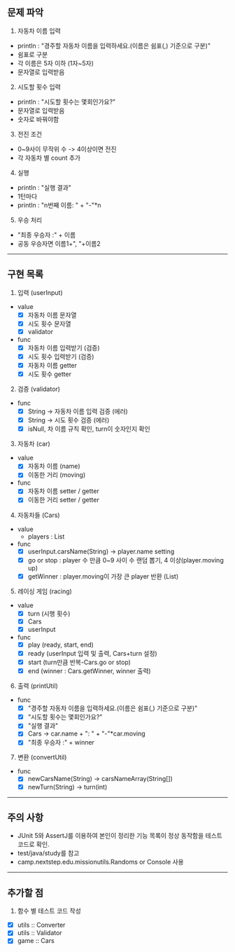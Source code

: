 문제 파악
----------------------------------------------------------------
1. 자동차 이름 입력
- println : "경주할 자동차 이름을 입력하세요.(이름은 쉼표(,) 기준으로 구분)"
- 쉼표로 구분
- 각 이름은 5자 이하 (1자~5자)
- 문자열로 입력받음

2. 시도할 횟수 입력
- println : "시도할 횟수는 몇회인가요?"
- 문자열로 입력받음
- 숫자로 바꿔야함

3. 전진 조건
- 0~9사이 무작위 수 -> 4이상이면 전진
- 각 자동차 별 count 추가

4. 실행
- println : "실행 결과"
- 1턴마다
- println : "n번째 이름: " + "-"*n

5. 우승 처리
- "최종 우승자 :" + 이름
- 공동 우승자면 이름1+", "+이름2
----------------------------------------------------------------
구현 목록
----------------------------------------------------------------
1. 입력 (userInput)
- value
  - [x] 자동차 이름 문자열
  - [x] 시도 횟수 문자열
  - [x] validator
- func
  - [x] 자동차 이름 입력받기 (검증)
  - [x] 시도 횟수 입력받기 (검증)
  - [x] 자동차 이름 getter
  - [x] 시도 횟수 getter

2. 검증 (validator)
- func
   - [x] String -> 자동차 이름 입력 검증 (에러)
   - [x] String -> 시도 횟수 검증 (에러)
   - [x] isNull, 차 이름 규칙 확인, turn이 숫자인지 확인
 
3. 자동차 (car)
- value
  - [x] 자동차 이름 (name)
  - [x] 이동한 거리 (moving)
- func
  - [x] 자동차 이름 setter / getter
  - [x] 이동한 거리 setter / getter

4. 자동차들 (Cars)
- value
  - players : List<car>
- func
  - [x] userInput.carsName(String) -> player.name setting
  - [x] go or stop : player 수 만큼 0~9 사이 수 랜덤 뽑기, 4 이상(player.moving up)
  - [x] getWinner : player.moving이 가장 큰 player 반환 (List<car>)
  
5. 레이싱 게임 (racing)
- value
  - [x] turn (시행 횟수)
  - [x] Cars
  - [x] userInput
- func
   - [x] play (ready, start, end)
   - [x] ready (userInput 입력 및 출력, Cars+turn 설정)
   - [x] start (turn만큼 반복-Cars.go or stop)
   - [x] end (winner : Cars.getWinner, winner 출력)

6. 출력 (printUtil)
- func
   - [x]  "경주할 자동차 이름을 입력하세요.(이름은 쉼표(,) 기준으로 구분)"
   - [x]  "시도할 횟수는 몇회인가요?"
   - [x]  "실행 결과"
   - [x]  Cars -> car.name + ": " + "-"*car.moving
   - [x]  "최종 우승자 :" + winner

7. 변환 (convertUtil)
- func
  - [x] newCarsName(String) -> carsNameArray(String[])
  - [x] newTurn(String) -> turn(int)

----------------------------------------------------------------
주의 사항
----------------------------------------------------------------
- JUnit 5와 AssertJ를 이용하여 본인이 정리한 기능 목록이 정상 동작함을
테스트 코드로 확인.
- test/java/study를 참고
- camp.nextstep.edu.missionutils.Randoms or Console 사용

----------------------------------------------------------------
추가할 점
----------------------------------------------------------------
1. 함수 별 테스트 코드 작성
- [x] utils :: Converter
- [x] utils :: Validator
- [x] game :: Cars